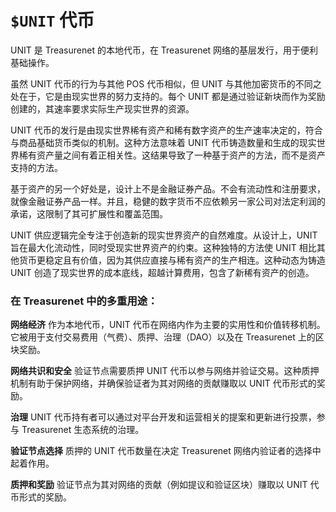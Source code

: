 # `$UNIT` 代币

UNIT 是 Treasurenet 的本地代币，在 Treasurenet 网络的基层发行，用于便利基础操作。

虽然 UNIT 代币的行为与其他 POS 代币相似，但 UNIT 与其他加密货币的不同之处在于，它是由现实世界的努力支持的。每个 UNIT 都是通过验证新块而作为奖励创建的，其速率要求实际生产现实世界的资源。

UNIT 代币的发行是由现实世界稀有资产和稀有数字资产的生产速率决定的，符合与商品基础货币类似的机制。这种方法意味着 UNIT 代币铸造数量和生成的现实世界稀有资产量之间有着正相关性。这结果导致了一种基于资产的方法，而不是资产支持的方法。

基于资产的另一个好处是，设计上不是金融证券产品。不会有流动性和注册要求，就像金融证券产品一样。并且，稳健的数字货币不应依赖另一家公司对法定利润的承诺，这限制了其可扩展性和覆盖范围。

UNIT 供应逻辑完全专注于创造新的现实世界资产的自然难度。从设计上，UNIT 旨在最大化流动性，同时受现实世界资产的约束。这种独特的方法使 UNIT 相比其他货币更稳定且有价值，因为其供应直接与稀有资产的生产相连。这种动态为铸造 UNIT 创造了现实世界的成本底线，超越计算费用，包含了新稀有资产的创造。

### 在 Treasurenet 中的多重用途：

**网络经济**
作为本地代币，UNIT 代币在网络内作为主要的实用性和价值转移机制。它被用于支付交易费用（气费）、质押、治理（DAO）以及在 Treasurenet 上的区块奖励。

**网络共识和安全**
验证节点需要质押 UNIT 代币以参与网络并验证交易。这种质押机制有助于保护网络，并确保验证者为其对网络的贡献赚取以 UNIT 代币形式的奖励。

**治理**
UNIT 代币持有者可以通过对平台开发和运营相关的提案和更新进行投票，参与 Treasurenet 生态系统的治理。

**验证节点选择**
质押的 UNIT 代币数量在决定 Treasurenet 网络内验证者的选择中起着作用。

**质押和奖励**
验证节点为其对网络的贡献（例如提议和验证区块）赚取以 UNIT 代币形式的奖励。
